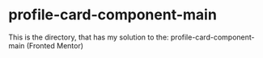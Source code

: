 # profile-card-component-main
This is the directory, that has my solution to the: profile-card-component-main (Fronted Mentor)
